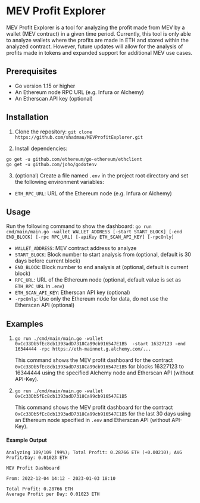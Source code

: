 # MEV Profit Explorer

MEV Profit Explorer is a tool for analyzing the profit made from MEV by a wallet (MEV contract) in a given time period. Currently, this tool is only able to analyze wallets where the profits are made in ETH and stored within the analyzed contract. However, future updates will allow for the analysis of profits made in tokens and expanded support for additional MEV use cases.

## Prerequisites

- Go version 1.15 or higher
- An Ethereum node RPC URL (e.g. Infura or Alchemy)
- An Etherscan API key (optional)

## Installation

1. Clone the repository:
`git clone https://github.com/shadmau/MEVProfitExplorer.git`


2. Install dependencies:
```
go get -u github.com/ethereum/go-ethereum/ethclient
go get -u github.com/joho/godotenv
```

3. (optional) Create a file named `.env` in the project root directory and set the following environment variables:
- `ETH_RPC_URL`: URL of the Ethereum node (e.g. Infura or Alchemy)

## Usage

Run the following command to show the dashboard:
```go run cmd/main/main.go -wallet WALLET_ADDRESS [-start START_BLOCK] [-end END_BLOCK] [-rpc RPC_URL] [-apiKey ETH_SCAN_API_KEY] [-rpcOnly]```



- `WALLET_ADDRESS`: MEV contract address to analyze
- `START_BLOCK`: Block number to start analysis from (optional, default is 30 days before current block)
- `END_BLOCK`: Block number to end analysis at (optional, default is current block)
- `RPC_URL`: URL of the Ethereum node (optional, default value is set as `ETH_RPC_URL` in `.env`)
- `ETH_SCAN_API_KEY`: Etherscan API key (optional)
- `-rpcOnly`: Use only the Ethereum node for data, do not use the Etherscan API (optional)

## Examples

1. `go run ./cmd/main/main.go -wallet 0xCc33Db5fEc8cb1393adD7318Ca99cb916547E1B5  -start 16327123 -end 16344444 -rpc https://eth-mainnet.g.alchemy.com/... `

	This command shows the MEV profit dashboard for the contract `0xCc33Db5fEc8cb1393adD7318Ca99cb916547E1B5` for blocks 16327123 to 16344444 using the specified Alchemy node and  Etherscan API (without API-Key).


2. `go run ./cmd/main/main.go -wallet 0xCc33Db5fEc8cb1393adD7318Ca99cb916547E1B5 `

	This command shows the MEV profit dashboard for the contract `0xCc33Db5fEc8cb1393adD7318Ca99cb916547E1B5` for the last 30 days using an Ethereum node specified in `.env` and  Etherscan API (without API-Key).

#### Example Output
```
Analyzing 109/109 (99%); Total Profit: 0.28766 ETH (+0.00210); AVG Profit/Day: 0.01023 ETH  

MEV Profit Dashboard

From: 2022-12-04 14:12 - 2023-01-03 18:10

Total Profit: 0.28766 ETH
Average Profit per Day: 0.01023 ETH
```
